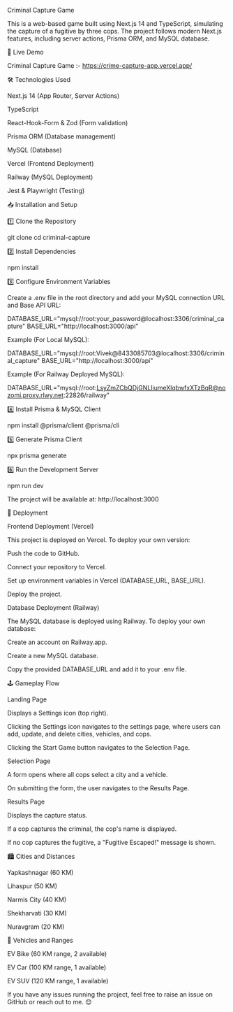 Criminal Capture Game

This is a web-based game built using Next.js 14 and TypeScript, simulating the capture of a fugitive by three cops. The project follows modern Next.js features, including server actions, Prisma ORM, and MySQL database.

🚀 Live Demo

Criminal Capture Game :- https://crime-capture-app.vercel.app/

🛠️ Technologies Used

Next.js 14 (App Router, Server Actions)

TypeScript

React-Hook-Form & Zod (Form validation)

Prisma ORM (Database management)

MySQL (Database)

Vercel (Frontend Deployment)

Railway (MySQL Deployment)

Jest & Playwright (Testing)

📥 Installation and Setup

1️⃣ Clone the Repository

git clone <repository-url>
cd criminal-capture

2️⃣ Install Dependencies

npm install

3️⃣ Configure Environment Variables

Create a .env file in the root directory and add your MySQL connection URL and Base API URL:

DATABASE_URL="mysql://root:your_password@localhost:3306/criminal_capture"
BASE_URL="http://localhost:3000/api"

Example (For Local MySQL):

DATABASE_URL="mysql://root:Vivek@8433085703@localhost:3306/criminal_capture"
BASE_URL="http://localhost:3000/api"

Example (For Railway Deployed MySQL):

DATABASE_URL="mysql://root:LsyZmZCbQDjGNLIiumeXlqbwfxXTzBqR@nozomi.proxy.rlwy.net:22826/railway"

4️⃣ Install Prisma & MySQL Client

npm install @prisma/client @prisma/cli

5️⃣ Generate Prisma Client

npx prisma generate

6️⃣ Run the Development Server

npm run dev

The project will be available at: http://localhost:3000


🚀 Deployment

Frontend Deployment (Vercel)

This project is deployed on Vercel. To deploy your own version:

Push the code to GitHub.

Connect your repository to Vercel.

Set up environment variables in Vercel (DATABASE_URL, BASE_URL).

Deploy the project.


Database Deployment (Railway)

The MySQL database is deployed using Railway. To deploy your own database:

Create an account on Railway.app.

Create a new MySQL database.

Copy the provided DATABASE_URL and add it to your .env file.


🕹️ Gameplay Flow

Landing Page

Displays a Settings icon (top right).

Clicking the Settings icon navigates to the settings page, where users can add, update, and delete cities, vehicles, and cops.

Clicking the Start Game button navigates to the Selection Page.

Selection Page

A form opens where all cops select a city and a vehicle.

On submitting the form, the user navigates to the Results Page.

Results Page

Displays the capture status.

If a cop captures the criminal, the cop's name is displayed.

If no cop captures the fugitive, a "Fugitive Escaped!" message is shown.


🏙️ Cities and Distances

Yapkashnagar (60 KM)

Lihaspur (50 KM)

Narmis City (40 KM)

Shekharvati (30 KM)

Nuravgram (20 KM)

🚗 Vehicles and Ranges

EV Bike (60 KM range, 2 available)

EV Car (100 KM range, 1 available)

EV SUV (120 KM range, 1 available)


If you have any issues running the project, feel free to raise an issue on GitHub or reach out to me. 😊
